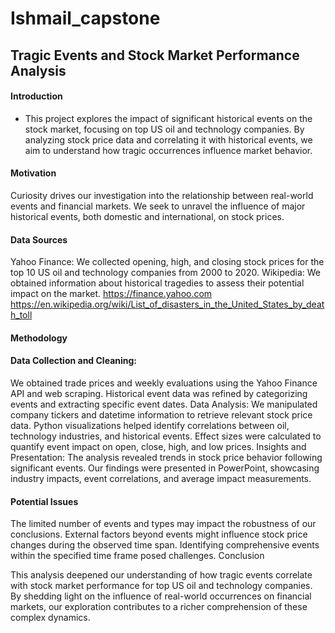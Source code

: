 # Ishmail_capstone




## Tragic Events and Stock Market Performance Analysis

#### Introduction

* This project explores the impact of significant historical events on the stock market, focusing on top US oil and technology companies. By analyzing stock price data and correlating it with historical events, we aim to understand how tragic occurrences influence market behavior.

#### Motivation

Curiosity drives our investigation into the relationship between real-world events and financial markets. We seek to unravel the influence of major historical events, both domestic and international, on stock prices.

#### Data Sources

Yahoo Finance: We collected opening, high, and closing stock prices for the top 10 US oil and technology companies from 2000 to 2020.
Wikipedia: We obtained information about historical tragedies to assess their potential impact on the market.
https://finance.yahoo.com
https://en.wikipedia.org/wiki/List_of_disasters_in_the_United_States_by_death_toll

#### Methodology

#### Data Collection and Cleaning:

We obtained trade prices and weekly evaluations using the Yahoo Finance API and web scraping.
Historical event data was refined by categorizing events and extracting specific event dates.
Data Analysis:
We manipulated company tickers and datetime information to retrieve relevant stock price data.
Python visualizations helped identify correlations between oil, technology industries, and historical events.
Effect sizes were calculated to quantify event impact on open, close, high, and low prices.
Insights and Presentation:
The analysis revealed trends in stock price behavior following significant events.
Our findings were presented in PowerPoint, showcasing industry impacts, event correlations, and average impact measurements.

#### Potential Issues

The limited number of events and types may impact the robustness of our conclusions.
External factors beyond events might influence stock price changes during the observed time span.
Identifying comprehensive events within the specified time frame posed challenges.
Conclusion

This analysis deepened our understanding of how tragic events correlate with stock market performance for top US oil and technology companies. By shedding light on the influence of real-world occurrences on financial markets, our exploration contributes to a richer comprehension of these complex dynamics.





